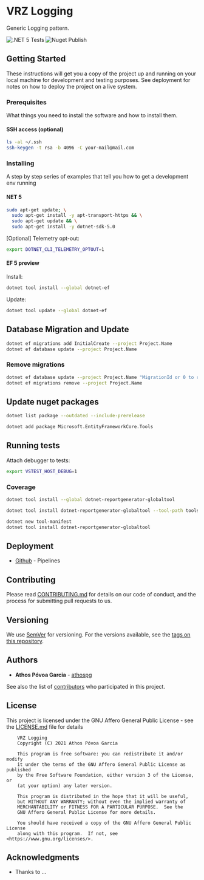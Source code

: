 # VRZ Logging

Generic Logging pattern.

![.NET 5 Tests](https://github.com/vrz/vrz-logging/workflows/.NET%205%20Tests/badge.svg)
![Nuget Publish](https://github.com/vrz/vrz-logging/workflows/Nuget%20Publish/badge.svg)

## Getting Started

These instructions will get you a copy of the project up and running on your local machine for development and testing purposes. See deployment for notes on how to deploy the project on a live system.

### Prerequisites

What things you need to install the software and how to install them.

#### SSH access (optional)

```bash
ls -al ~/.ssh
ssh-keygen -t rsa -b 4096 -C your-mail@mail.com
```

### Installing

A step by step series of examples that tell you how to get a development env running

#### NET 5

```bash
sudo apt-get update; \
  sudo apt-get install -y apt-transport-https && \
  sudo apt-get update && \
  sudo apt-get install -y dotnet-sdk-5.0
```

\[Optional\] Telemetry opt-out:

```bash
export DOTNET_CLI_TELEMETRY_OPTOUT=1
```

#### EF 5 preview

Install:

```bash
dotnet tool install --global dotnet-ef
```

Update:

```bash
dotnet tool update --global dotnet-ef
```

## Database Migration and Update

```bash
dotnet ef migrations add InitialCreate --project Project.Name
dotnet ef database update --project Project.Name
```

### Remove migrations

```bash
dotnet ef database update --project Project.Name "MigrationId or 0 to reset"
dotnet ef migrations remove --project Project.Name
```

## Update nuget packages

```bash
dotnet list package --outdated --include-prerelease
```

```bash
dotnet add package Microsoft.EntityFrameworkCore.Tools
```

## Running tests

Attach debugger to tests:

```bash
export VSTEST_HOST_DEBUG=1
```

### Coverage

```bash
dotnet tool install --global dotnet-reportgenerator-globaltool

dotnet tool install dotnet-reportgenerator-globaltool --tool-path tools

dotnet new tool-manifest
dotnet tool install dotnet-reportgenerator-globaltool
```

## Deployment

- [Github](https://github.com/features/actions) - Pipelines

## Contributing

Please read [CONTRIBUTING.md](CONTRIBUTING.md) for details on our code of conduct, and the process for submitting pull requests to us.

## Versioning

We use [SemVer](http://semver.org/) for versioning. For the versions available, see the [tags on this repository](https://github.com/vrz/vrz-logging/tags).

## Authors

- **Athos Póvoa Garcia** - [athospg](https://github.com/athospg)

See also the list of [contributors](https://github.com/vrz/vrz-logging/contributors) who participated in this project.

## License

This project is licensed under the GNU Affero General Public License - see the [LICENSE.md](LICENSE.md) file for details

```text
    VRZ Logging
    Copyright (C) 2021 Athos Póvoa Garcia

    This program is free software: you can redistribute it and/or modify
    it under the terms of the GNU Affero General Public License as published
    by the Free Software Foundation, either version 3 of the License, or
    (at your option) any later version.

    This program is distributed in the hope that it will be useful,
    but WITHOUT ANY WARRANTY; without even the implied warranty of
    MERCHANTABILITY or FITNESS FOR A PARTICULAR PURPOSE.  See the
    GNU Affero General Public License for more details.

    You should have received a copy of the GNU Affero General Public License
    along with this program.  If not, see <https://www.gnu.org/licenses/>.
```

## Acknowledgments

- Thanks to ...
